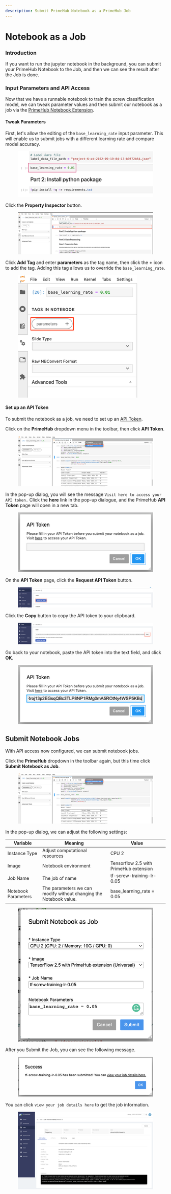 ```yaml
---
description: Submit PrimeHub Notebook as a PrimeHub Job
---
```


# Notebook as a Job

### Introduction

If you want to run the jupyter notebook in the background, you can submit your PrimeHub Notebook to the Job, and then we can see the result after the Job is done.

### Input Parameters and API Access

Now that we have a runnable notebook to train the screw classification model, we can tweak parameter values and then submit our notebook as a job via the [PrimeHub Notebook Extension](../../notebooks/primehub-notebook-extension/).

#### Tweak Parameters

First, let's allow the editing of the `base_learning_rate` input parameter. This will enable us to submit jobs with a different learning rate and compare model accuracy.

<figure><img src="../../.gitbook/assets/primehub-end-to-end-tutorial-base-learning-rate.png" alt=""><figcaption></figcaption></figure>

Click the **Property Inspector** button.

<figure><img src="../../.gitbook/assets/primehub-end-to-end-tutorial-property-inspector-sm.png" alt=""><figcaption></figcaption></figure>

Click **Add Tag** and enter **parameters** as the tag name, then click the **+** icon to add the tag. Adding this tag allows us to override the `base_learning_rate`.

<figure><img src="../../.gitbook/assets/primehub-end-to-end-tutorial-property-inspector-parameters.png" alt=""><figcaption></figcaption></figure>

#### **Set up an API Token**

To submit the notebook as a job, we need to set up an [API Token](../../guides/user-portal/generate-an-primehub-api-token.md).

Click on the **PrimeHub** dropdown menu in the toolbar, then click **API Token**.

<figure><img src="../../.gitbook/assets/primehub-end-to-end-tutorial-extension-api-token.png" alt=""><figcaption></figcaption></figure>

In the pop-up dialog, you will see the message `Visit here to access your API token.` Click the **here** link in the pop-up dialogue, and the PrimeHub **API Token** page will open in a new tab.

<figure><img src="../../.gitbook/assets/ph-extension-token.png" alt=""><figcaption></figcaption></figure>

On the **API Token** page, click the **Request API Token** button.

<figure><img src="../../.gitbook/assets/tutorial_request_api_token.png" alt=""><figcaption></figcaption></figure>

Click the **Copy** button to copy the API token to your clipboard.

<figure><img src="../../.gitbook/assets/tutorial_copy_api_token.png" alt=""><figcaption></figcaption></figure>

Go back to your notebook, paste the API token into the text field, and click **OK**.

<figure><img src="../../.gitbook/assets/primehub-end-to-end-tutorial-extension-api-token-value.png" alt=""><figcaption></figcaption></figure>

## **Submit Notebook Jobs**

With API access now configured, we can submit notebook jobs.

Click the **PrimeHub** dropdown in the toolbar again, but this time click **Submit Notebook as Job**.

<figure><img src="../../.gitbook/assets/primehub-end-to-end-tutorial-extension-submit.png" alt=""><figcaption></figcaption></figure>

In the pop-up dialog, we can adjust the following settings:

| Variable            | Meaning                                                           | Value                                  |
| ------------------- | ----------------------------------------------------------------- | -------------------------------------- |
| Instance Type       | Adjust computational resources                                    | CPU 2                                  |
| Image               | Notebook environment                                              | Tensorflow 2.5 with PrimeHub extension |
| Job Name            | The job of name                                                   | tf-screw-training-lr-0.05              |
| Notebook Parameters | The parameters we can modify without changing the Notebook value. | base\_learning\_rate = 0.05            |

<figure><img src="../../.gitbook/assets/primehub-end-to-end-tutorial-submit-notebook-as-job (1).png" alt=""><figcaption></figcaption></figure>

After you Submit the Job, you can see the following message.

<figure><img src="../../.gitbook/assets/primehub-end-to-end-tutorial-job-submitted.png" alt=""><figcaption></figcaption></figure>

You can click `view your job details here` to get the job information.

<figure><img src="../../.gitbook/assets/primehub-end-to-end-tutorial-job-details.png" alt=""><figcaption></figcaption></figure>
